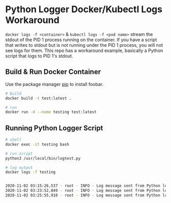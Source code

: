 # Python Logger Docker/Kubectl Logs Workaround

`docker logs -f <container>` & `kubectl logs -f <pod name>` stream the stdout of the PID 1 process running on the container. If you have a script that writes to stdout but is not running under the PID 1 process, you will not see logs for them. This repo has a workaround example, basically a Python script that logs to PID 1's stdout.

## Build & Run Docker Container

Use the package manager [pip](https://pip.pypa.io/en/stable/) to install foobar.

```bash
# build
docker build -t test:latest .

# run
docker run -d --name testing test:latest
```

## Running Python Logger Script

```bash
# shell
docker exec -it testing bash

# run script
python3 /usr/local/bin/logtest.py

# log output
docker logs -f testing


2020-11-02 03:15:26,537 - root - INFO - Log message sent from Python logger script to pid 1 stdout
2020-11-02 03:23:52,849 - root - INFO - Log message sent from Python logger script to pid 1 stdout
2020-11-02 03:25:55,910 - root - INFO - Log message sent from Python logger script to pid 1 stdout
```